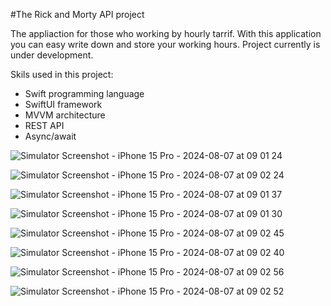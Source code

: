 
#The Rick and Morty API project

The appliaction for those who working by hourly tarrif.
With this application you can easy write down and store your working hours.
Project currently is under development.

Skils used in this project:
 - Swift programming language
 - SwiftUI framework
 - MVVM architecture
 - REST API
 - Async/await


![Simulator Screenshot - iPhone 15 Pro - 2024-08-07 at 09 01 24](https://github.com/user-attachments/assets/46786303-474c-471c-ba54-6329b0b6b6e9)

![Simulator Screenshot - iPhone 15 Pro - 2024-08-07 at 09 02 24](https://github.com/user-attachments/assets/98cef000-8268-483b-a183-7f42eb58a070)

![Simulator Screenshot - iPhone 15 Pro - 2024-08-07 at 09 01 37](https://github.com/user-attachments/assets/45aa9859-734a-46f6-bd5e-839fad72354e)

![Simulator Screenshot - iPhone 15 Pro - 2024-08-07 at 09 01 30](https://github.com/user-attachments/assets/285c97ce-329c-4850-893f-3012de2bdc68)

![Simulator Screenshot - iPhone 15 Pro - 2024-08-07 at 09 02 45](https://github.com/user-attachments/assets/e074d382-4fb7-4d35-a6ef-954e51569d21)

![Simulator Screenshot - iPhone 15 Pro - 2024-08-07 at 09 02 40](https://github.com/user-attachments/assets/fb7383c1-c584-4b02-b2e8-edef3aab3f7f)

![Simulator Screenshot - iPhone 15 Pro - 2024-08-07 at 09 02 56](https://github.com/user-attachments/assets/28113249-bbb2-45ef-8e79-e49842436a71)

![Simulator Screenshot - iPhone 15 Pro - 2024-08-07 at 09 02 52](https://github.com/user-attachments/assets/07422edb-fe4a-46ef-a6a8-d1f18af7e7d5)
